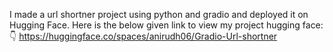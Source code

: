 I made a url shortner project using python and gradio and deployed it on Hugging Face.
Here is the below given link to view my project hugging face:👇
https://huggingface.co/spaces/anirudh06/Gradio-Url-shortner
